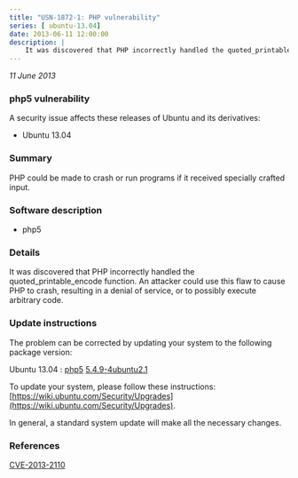 ```yaml
---
title: "USN-1872-1: PHP vulnerability"
series: [ ubuntu-13.04]
date: 2013-06-11 12:00:00
description: |
    It was discovered that PHP incorrectly handled the quoted_printable_encode function. An attacker could use this flaw to cause PHP to crash, resulting in a denial of service, or to possibly execute arbitrary code. 
--- 
```

 
 

*11 June 2013*

### php5 vulnerability

A security issue affects these releases of Ubuntu and its derivatives:

* Ubuntu 13.04

### Summary

PHP could be made to crash or run programs if it received specially crafted input.

### Software description

* php5 

### Details

It was discovered that PHP incorrectly handled the quoted_printable_encode function. An attacker could use this flaw to cause PHP to crash, resulting in a denial of service, or to possibly execute arbitrary code. 

### Update instructions

The problem can be corrected by updating your system to the following package version:

Ubuntu 13.04
 : [php5](https://launchpad.net/ubuntu/+source/php5) <span> [5.4.9-4ubuntu2.1](https://launchpad.net/ubuntu/+source/php5/5.4.9-4ubuntu2.1) </span> 

To update your system, please follow these instructions: [https://wiki.ubuntu.com/Security/Upgrades](https://wiki.ubuntu.com/Security/Upgrades).

In general, a standard system update will make all the necessary changes. 

### References

 
 [CVE-2013-2110](http://people.ubuntu.com/~ubuntu-security/cve/CVE-2013-2110)
 

